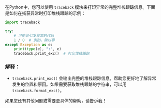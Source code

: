 在Python中，您可以使用 `traceback` 模块来打印异常的完整堆栈跟踪信息。下面是如何在捕获异常时打印堆栈跟踪的示例：

```python
import traceback

try:
    # 可能会引发异常的代码
    1 / 0  # 例如，除以零
except Exception as e:
    print(type(e), ":", e)
    traceback.print_exc()  # 打印堆栈跟踪
```

### 解释：
- `traceback.print_exc()` 会输出完整的堆栈跟踪信息，帮助您更好地了解异常发生的位置和原因。如果需要获取堆栈跟踪的字符串，可以用 `traceback.format_exc()`。

如果您还有其他问题或需要更具体的帮助，请告诉我！
